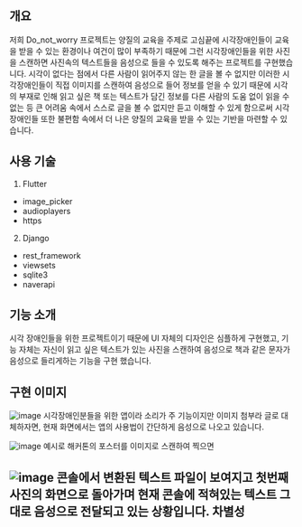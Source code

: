 개요
---------------
저희 Do_not_worry 프로젝트는 양질의 교육을 주제로 고심끝에 시각장애인들이 교육을 받을 수 있는 환경이나 여건이 많이 부족하기 때문에 그런 시각장애인들을 위한 사진을 스캔하면 사진속의 텍스트들을 음성으로 들을 수 있도록 해주는 프로젝트를 구현했습니다. 시각이 없다는 점에서 다른 사람이 읽어주지 않는 한 글을 볼 수 없지만 이러한 시각장애인들이 직접 이미지를 스캔하여 음성으로 들어 정보를 얻을 수 있기 때문에 시각의 부재로 인해 읽고 싶은 책 또는 텍스트가 담긴 정보를  다른 사람의 도움 없이 읽을 수 없는 등 큰 어려움 속에서 스스로 글을 볼 수 없지만 듣고 이해할 수 있게 함으로써 시각장애인들 또한 불편함 속에서 더 나은 양질의 교육을 받을 수 있는 기반을 마련할 수 있습니다.

사용 기술
-------------------
1. Flutter
  * image_picker
  * audioplayers
  * https
2. Django
  * rest_framework
  * viewsets
  * sqlite3
  * naverapi

기능 소개
-------------------
시각 장애인들을 위한 프로젝트이기 때문에 UI 자체의 디자인은 심플하게 구현했고, 기능 자체는 자신이 읽고 싶은 텍스트가 있는 사진을 스캔하여 음성으로 책과 같은 문자가 음성으로 들리게하는 기능을 구현 했습니다.

구현 이미지
-------------------
![image](https://user-images.githubusercontent.com/81365408/152622085-7938211f-26c7-47f8-8926-bb94434dfaff.png)
시각장애인분들을 위한 앱이라 소리가 주 기능이지만 이미지 첨부라 글로 대체하자면, 현재 화면에서는 앱의 사용법이 간단하게 음성으로 나오고 있습니다.

![image](https://user-images.githubusercontent.com/81365408/152622064-217ff48d-6b82-434a-8535-97f9362ed03f.png)
예시로 해커톤의 포스터를 이미지로 스캔하여 찍으면

![image](https://user-images.githubusercontent.com/81365408/152622188-223963d3-7aa8-432d-9f4a-0927ea5334e5.png)
콘솔에서 변환된 텍스트 파일이 보여지고 첫번째 사진의 화면으로 돌아가며 현재 콘솔에 적혀있는 텍스트 그대로 음성으로 전달되고 있는 상황입니다.
차별성
-------------------
